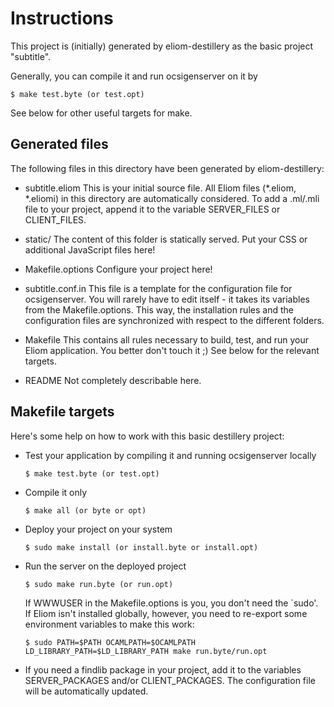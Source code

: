 Instructions
============

This project is (initially) generated by eliom-destillery as the basic
project "subtitle".

Generally, you can compile it and run ocsigenserver on it by

```
$ make test.byte (or test.opt)
```

See below for other useful targets for make.

Generated files
---------------

The following files in this directory have been generated by
eliom-destillery:

 - subtitle.eliom
   This is your initial source file.
   All Eliom files (*.eliom, *.eliomi) in this directory are
   automatically considered.  To add a .ml/.mli file to your project,
   append it to the variable SERVER_FILES or CLIENT_FILES.

 - static/
   The content of this folder is statically served. Put your CSS or
   additional JavaScript files here!

 - Makefile.options
   Configure your project here!

 - subtitle.conf.in
   This file is a template for the configuration file for
   ocsigenserver. You will rarely have to edit itself - it takes its
   variables from the Makefile.options. This way, the installation
   rules and the configuration files are synchronized with respect to
   the different folders.

 - Makefile
   This contains all rules necessary to build, test, and run your
   Eliom application. You better don't touch it ;) See below for the
   relevant targets.

 - README
   Not completely describable here.


Makefile targets
----------------

Here's some help on how to work with this basic destillery project:

 - Test your application by compiling it and running ocsigenserver locally

	 ```
     $ make test.byte (or test.opt)
	 ```

 - Compile it only

	 ```
     $ make all (or byte or opt)
	 ```

 - Deploy your project on your system

	 ```
     $ sudo make install (or install.byte or install.opt)
	 ```

 - Run the server on the deployed project

	 ```
     $ sudo make run.byte (or run.opt)
	 ```

   If WWWUSER in the Makefile.options is you, you don't need the
   `sudo'. If Eliom isn't installed globally, however, you need to
   re-export some environment variables to make this work:

	 ```
     $ sudo PATH=$PATH OCAMLPATH=$OCAMLPATH LD_LIBRARY_PATH=$LD_LIBRARY_PATH make run.byte/run.opt
	 ```

 - If you need a findlib package in your project, add it to the
   variables SERVER_PACKAGES and/or CLIENT_PACKAGES. The configuration
   file will be automatically updated.
